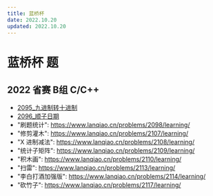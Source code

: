 ```yaml
---
title: 蓝桥杯
date: 2022.10.20
updated: 2022.10.20
---
```


# 蓝桥杯 题

## 2022 省赛 B组 C/C++

- [2095_九进制转十进制](2095_九进制转十进制.md)
- [2096_顺子日期](2096_顺子日期.md)
- "刷题统计": https://www.lanqiao.cn/problems/2098/learning/
- "修剪灌木": https://www.lanqiao.cn/problems/2107/learning/
- "X 进制减法": https://www.lanqiao.cn/problems/2108/learning/
- "统计子矩阵": https://www.lanqiao.cn/problems/2109/learning/
- "积木画": https://www.lanqiao.cn/problems/2110/learning/
- "扫雷": https://www.lanqiao.cn/problems/2113/learning/
- "李白打酒加强版": https://www.lanqiao.cn/problems/2114/learning/
- "砍竹子": https://www.lanqiao.cn/problems/2117/learning/

